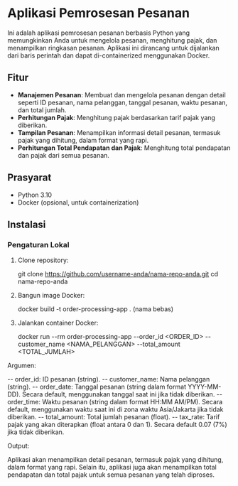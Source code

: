 # Aplikasi Pemrosesan Pesanan

Ini adalah aplikasi pemrosesan pesanan berbasis Python yang memungkinkan Anda untuk mengelola pesanan, menghitung pajak, dan menampilkan ringkasan pesanan. Aplikasi ini dirancang untuk dijalankan dari baris perintah dan dapat di-containerized menggunakan Docker.

## Fitur

- **Manajemen Pesanan**: Membuat dan mengelola pesanan dengan detail seperti ID pesanan, nama pelanggan, tanggal pesanan, waktu pesanan, dan total jumlah.
- **Perhitungan Pajak**: Menghitung pajak berdasarkan tarif pajak yang diberikan.
- **Tampilan Pesanan**: Menampilkan informasi detail pesanan, termasuk pajak yang dihitung, dalam format yang rapi.
- **Perhitungan Total Pendapatan dan Pajak**: Menghitung total pendapatan dan pajak dari semua pesanan.

## Prasyarat

- Python 3.10
- Docker (opsional, untuk containerization)

## Instalasi

### Pengaturan Lokal

1. Clone repository:

   git clone https://github.com/username-anda/nama-repo-anda.git
   cd nama-repo-anda

2. Bangun image Docker:

    docker build -t order-processing-app . (nama bebas)

3. Jalankan container Docker:

    docker run --rm order-processing-app --order_id <ORDER_ID> --customer_name <NAMA_PELANGGAN> --total_amount <TOTAL_JUMLAH>

Argumen:

-- order_id: ID pesanan (string).
-- customer_name: Nama pelanggan (string).
-- order_date: Tanggal pesanan (string dalam format YYYY-MM-DD). Secara default, menggunakan tanggal  saat ini jika tidak diberikan.
-- order_time: Waktu pesanan (string dalam format HH:MM AM/PM). Secara default, menggunakan waktu saat ini di zona waktu Asia/Jakarta jika tidak diberikan.
-- total_amount: Total jumlah pesanan (float).
-- tax_rate: Tarif pajak yang akan diterapkan (float antara 0 dan 1). Secara default 0.07 (7%) jika tidak diberikan.

Output:

Aplikasi akan menampilkan detail pesanan, termasuk pajak yang dihitung, dalam format yang rapi. Selain itu, aplikasi juga akan menampilkan total pendapatan dan total pajak untuk semua pesanan yang telah diproses.